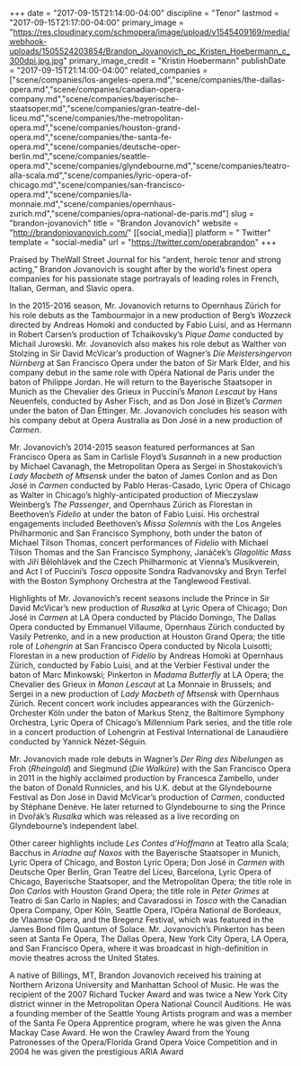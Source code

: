 +++
date = "2017-09-15T21:14:00-04:00"
discipline = "Tenor"
lastmod = "2017-09-15T21:17:00-04:00"
primary_image = "https://res.cloudinary.com/schmopera/image/upload/v1545409169/media/webhook-uploads/1505524203854/Brandon_Jovanovich_pc_Kristen_Hoebermann_c_300dpi.jpg.jpg"
primary_image_credit = "Kristin Hoebermann"
publishDate = "2017-09-15T21:14:00-04:00"
related_companies = ["scene/companies/los-angeles-opera.md","scene/companies/the-dallas-opera.md","scene/companies/canadian-opera-company.md","scene/companies/bayerische-staatsoper.md","scene/companies/gran-teatre-del-liceu.md","scene/companies/the-metropolitan-opera.md","scene/companies/houston-grand-opera.md","scene/companies/the-santa-fe-opera.md","scene/companies/deutsche-oper-berlin.md","scene/companies/seattle-opera.md","scene/companies/glyndebourne.md","scene/companies/teatro-alla-scala.md","scene/companies/lyric-opera-of-chicago.md","scene/companies/san-francisco-opera.md","scene/companies/la-monnaie.md","scene/companies/opernhaus-zurich.md","scene/companies/opra-national-de-paris.md"]
slug = "brandon-jovanovich"
title = "Brandon Jovanovich"
website = "http://brandonjovanovich.com/"
[[social_media]]
platform = " Twitter"
template = "social-media"
url = "https://twitter.com/operabrandon"
+++

Praised by TheWall Street Journal for his “ardent, heroic tenor and strong acting,” Brandon Jovanovich is sought after by the world’s finest opera companies for his passionate stage portrayals of leading roles in French, Italian, German, and Slavic opera. 

In the 2015-2016 season, Mr. Jovanovich returns to Opernhaus Zürich for his role debuts as the Tambourmajor in a new production of Berg’s *Wozzeck* directed by Andreas Homoki and conducted by Fabio Luisi, and as Hermann in Robert Carsen’s production of Tchaikovsky’s *Pique Dame* conducted by Michail Jurowski. Mr. Jovanovich also makes his role debut as Walther von Stolzing in Sir David McVicar’s production of Wagner’s *Die Meistersingervon Nürnberg* at San Francisco Opera under the baton of Sir Mark Elder, and his company debut in the same role with Opéra National de Paris under the baton of Philippe Jordan. He will return to the Bayerische Staatsoper in Munich as the Chevalier des Grieux in Puccini’s *Manon Lescaut* by Hans Neuenfels, conducted by Asher Fisch, and as Don José in Bizet’s *Carmen* under the baton of Dan Ettinger. Mr. Jovanovich concludes his season with his company debut at Opera Australia as Don José in a new production of *Carmen*. 

Mr. Jovanovich’s 2014-2015 season featured performances at San Francisco Opera as Sam in Carlisle Floyd’s *Susannah* in a new production by Michael Cavanagh, the Metropolitan Opera as Sergei in Shostakovich’s *Lady Macbeth of Mtsensk* under the baton of James Conlon and as Don José in *Carmen* conducted by Pablo Heras-Casado, Lyric Opera of Chicago as Walter in Chicago’s highly-anticipated production of Mieczyslaw Weinberg’s *The Passenger*, and Opernhaus Zürich as Florestan in Beethoven’s *Fidelio* at under the baton of Fabio Luisi. His orchestral engagements included Beethoven’s *Missa Solemnis* with the Los Angeles Philharmonic and San Francisco Symphony, both under the baton of Michael Tilson Thomas, concert performances of *Fidelio* with Michael Tilson Thomas and the San Francisco Symphony, Janáček’s *Glagolitic Mass* with Jiří Bělohlávek and the Czech Philharmonic at Vienna’s Musikverein, and Act I of Puccini’s *Tosca* opposite Sondra Radvanovsky and Bryn Terfel with the Boston Symphony Orchestra at the Tanglewood Festival. 

Highlights of Mr. Jovanovich’s recent seasons include the Prince in Sir David McVicar’s new production of *Rusalka* at Lyric Opera of Chicago; Don José in *Carmen* at LA Opera conducted by Plácido Domingo, The Dallas Opera conducted by Emmanuel Villaume, Opernhaus Zürich conducted by Vasily Petrenko, and in a new production at Houston Grand Opera; the title role of *Lohengrin* at San Francisco Opera conducted by Nicola Luisotti; Florestan in a new production of *Fidelio* by Andreas Homoki at Opernhaus Zürich, conducted by Fabio Luisi, and at the Verbier Festival under the baton of Marc Minkowski; Pinkerton in *Madama Butterfly* at LA Opera; the Chevalier des Grieux in *Manon Lescaut* at La Monnaie in Brussels; and Sergei in a new production of *Lady Macbeth of Mtsensk* with Opernhaus Zürich. Recent concert work includes appearances with the Gürzenich-Orchester Köln under the baton of Markus Stenz, the Baltimore Symphony Orchestra, Lyric Opera of Chicago’s Millennium Park series, and the title role in a concert production of Lohengrin at Festival International de Lanaudière conducted by Yannick Nézet-Séguin. 

Mr. Jovanovich made role debuts in Wagner’s *Der Ring des Nibelungen* as Froh (*Rheingold*) and Siegmund (*Die Walküre*) with the San Francisco Opera in 2011 in the highly acclaimed production by Francesca Zambello, under the baton of Donald Runnicles, and his U.K. debut at the Glyndebourne Festival as Don José in David McVicar’s production of *Carmen*, conducted by Stéphane Denève. He later returned to Glyndebourne to sing the Prince in Dvořák’s *Rusalka* which was released as a live recording on Glyndebourne’s independent label. 

Other career highlights include *Les Contes d’Hoffmann* at Teatro alla Scala; Bacchus in *Ariadne auf Naxos* with the Bayerische Staatsoper in Munich, Lyric Opera of Chicago, and Boston Lyric Opera; Don José in *Carmen* with Deutsche Oper Berlin, Gran Teatre del Liceu, Barcelona, Lyric Opera of Chicago, Bayerische Staatsoper, and the Metropolitan Opera; the title role in *Don Carlos* with Houston Grand Opera; the title role in *Peter Grimes* at Teatro di San Carlo in Naples; and Cavaradossi in *Tosca* with the Canadian Opera Company, Oper Köln, Seattle Opera, l’Opéra National de Bordeaux, de Vlaamse Opera, and the Bregenz Festival, which was featured in the James Bond film Quantum of Solace. Mr. Jovanovich’s Pinkerton has been seen at Santa Fe Opera, The Dallas Opera, New York City Opera, LA Opera, and San Francisco Opera, where it was broadcast in high-definition in movie theatres across the United States. 

A native of Billings, MT, Brandon Jovanovich received his training at Northern Arizona University and Manhattan School of Music. He was the recipient of the 2007 Richard Tucker Award and was twice a New York City district winner in the Metropolitan Opera National Council Auditions. He was a founding member of the Seattle Young Artists program and was a member of the Santa Fe Opera Apprentice program, where he was given the Anna Mackay Case Award. He won the Crawley Award from the Young Patronesses of the Opera/Florida Grand Opera Voice Competition and in 2004 he was given the prestigious ARIA Award
